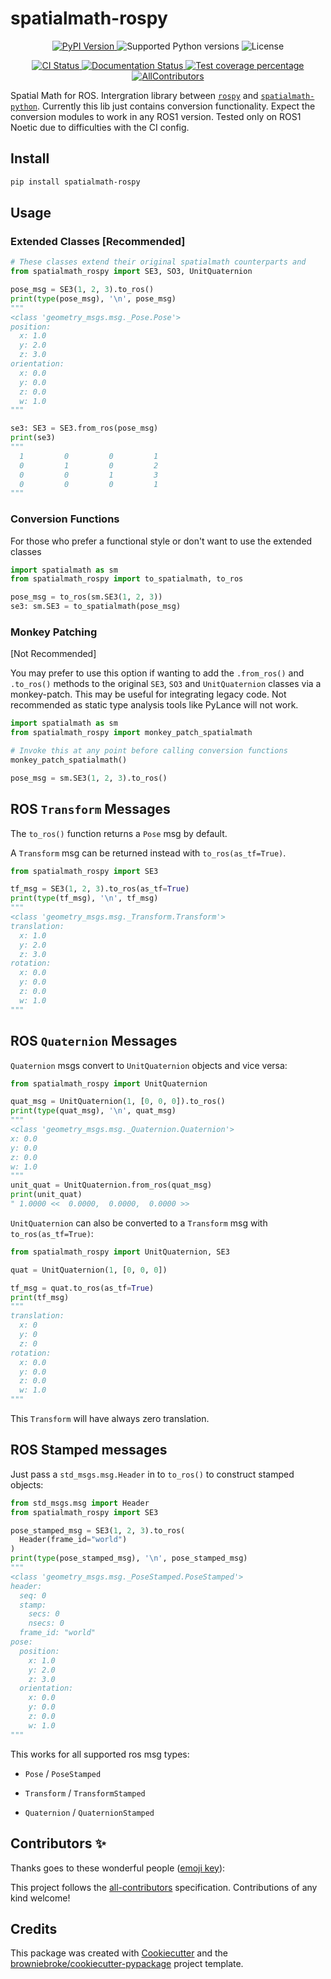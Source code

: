 # spatialmath-rospy
<!-- TODO: set up all the services needed for these badges -->
<p align="center">
  <a href="https://pypi.org/project/spatialmath-rospy/">
    <img src="https://img.shields.io/pypi/v/spatialmath-rospy.svg?logo=python&logoColor=fff&style=flat-square" alt="PyPI Version">
  </a>
  <img src="https://img.shields.io/pypi/pyversions/spatialmath-rospy.svg?style=flat-square&logo=python&amp;logoColor=fff" alt="Supported Python versions" />
  <img src="https://img.shields.io/pypi/l/spatialmath-rospy.svg?style=flat-square" alt="License" />
</p>
<p align="center">
  <a href="https://github.com/CallumJHays/spatialmath-rospy/actions?query=workflow%3ACI">
    <img src="https://img.shields.io/github/workflow/status/CallumJHays/spatialmath-rospy/CI/main?label=CI&logo=github&style=flat-square" alt="CI Status" >
  </a>
  <a href="https://spatialmath-rospy.readthedocs.io">
    <img src="https://img.shields.io/readthedocs/spatialmath-rospy.svg?logo=read-the-docs&logoColor=fff&style=flat-square" alt="Documentation Status">
  </a>
  <a href="https://codecov.io/gh/CallumJHays/spatialmath-rospy">
    <img src="https://img.shields.io/codecov/c/github/CallumJHays/spatialmath-rospy.svg?logo=codecov&logoColor=fff&style=flat-square" alt="Test coverage percentage">
  </a>
  <a href="#contributors">
    <img src="https://img.shields.io/badge/all_contributors-13-orange.svg?style=flat-square" alt="AllContributors">
  </a>
</p>

Spatial Math for ROS.
Intergration library between [`rospy`](http://wiki.ros.org/rospy) and [`spatialmath-python`](https://pypi.org/project/spatialmath-python/).
Currently this lib just contains conversion functionality.
Expect the conversion modules to work in any ROS1 version.
Tested only on ROS1 Noetic due to difficulties with the CI config.

## Install

```bash
pip install spatialmath-rospy
```

## Usage

### Extended Classes [Recommended]

```python
# These classes extend their original spatialmath counterparts and  
from spatialmath_rospy import SE3, SO3, UnitQuaternion

pose_msg = SE3(1, 2, 3).to_ros()
print(type(pose_msg), '\n', pose_msg)
"""
<class 'geometry_msgs.msg._Pose.Pose'> 
position: 
  x: 1.0
  y: 2.0
  z: 3.0
orientation: 
  x: 0.0
  y: 0.0
  z: 0.0
  w: 1.0
"""

se3: SE3 = SE3.from_ros(pose_msg)
print(se3)
"""
  1         0         0         1         
  0         1         0         2         
  0         0         1         3         
  0         0         0         1
"""
```

### Conversion Functions

For those who prefer a functional style or don't want to use the extended classes

```python
import spatialmath as sm
from spatialmath_rospy import to_spatialmath, to_ros

pose_msg = to_ros(sm.SE3(1, 2, 3))
se3: sm.SE3 = to_spatialmath(pose_msg)
```

### Monkey Patching

[Not Recommended]

You may prefer to use this option if wanting to add the `.from_ros()` and `.to_ros()` methods to the original `SE3`, `SO3` and `UnitQuaternion` classes via a monkey-patch. This may be useful for integrating legacy code. Not recommended as static type analysis tools like PyLance will not work.

```python
import spatialmath as sm
from spatialmath_rospy import monkey_patch_spatialmath

# Invoke this at any point before calling conversion functions
monkey_patch_spatialmath()

pose_msg = sm.SE3(1, 2, 3).to_ros()
```

## ROS `Transform` Messages

The `to_ros()` function returns a `Pose` msg by default.

A `Transform` msg can be returned instead with `to_ros(as_tf=True)`.

```python
from spatialmath_rospy import SE3

tf_msg = SE3(1, 2, 3).to_ros(as_tf=True)
print(type(tf_msg), '\n', tf_msg)
"""
<class 'geometry_msgs.msg._Transform.Transform'>
translation: 
  x: 1.0
  y: 2.0
  z: 3.0
rotation: 
  x: 0.0
  y: 0.0
  z: 0.0
  w: 1.0
"""
```

## ROS `Quaternion` Messages

`Quaternion` msgs convert to `UnitQuaternion` objects and vice versa:

```python
from spatialmath_rospy import UnitQuaternion

quat_msg = UnitQuaternion(1, [0, 0, 0]).to_ros()
print(type(quat_msg), '\n', quat_msg)
"""
<class 'geometry_msgs.msg._Quaternion.Quaternion'> 
x: 0.0
y: 0.0
z: 0.0
w: 1.0
"""
unit_quat = UnitQuaternion.from_ros(quat_msg)
print(unit_quat)
" 1.0000 <<  0.0000,  0.0000,  0.0000 >>
```

`UnitQuaternion` can also be converted to a `Transform` msg with `to_ros(as_tf=True)`:

```python
from spatialmath_rospy import UnitQuaternion, SE3

quat = UnitQuaternion(1, [0, 0, 0])

tf_msg = quat.to_ros(as_tf=True)
print(tf_msg)
"""
translation: 
  x: 0
  y: 0
  z: 0
rotation: 
  x: 0.0
  y: 0.0
  z: 0.0
  w: 1.0
"""
```

This `Transform` will have always zero translation.

## ROS Stamped messages

Just pass a `std_msgs.msg.Header` in to `to_ros()` to construct stamped objects:

```python
from std_msgs.msg import Header
from spatialmath_rospy import SE3

pose_stamped_msg = SE3(1, 2, 3).to_ros(
  Header(frame_id="world")
)
print(type(pose_stamped_msg), '\n', pose_stamped_msg)
"""
<class 'geometry_msgs.msg._PoseStamped.PoseStamped'> 
header: 
  seq: 0
  stamp: 
    secs: 0
    nsecs: 0
  frame_id: "world"
pose: 
  position: 
    x: 1.0
    y: 2.0
    z: 3.0
  orientation: 
    x: 0.0
    y: 0.0
    z: 0.0
    w: 1.0
"""
```

This works for all supported ros msg types:

- `Pose` / `PoseStamped`
  
- `Transform` / `TransformStamped`
  
- `Quaternion` / `QuaternionStamped`


## Contributors ✨

Thanks goes to these wonderful people ([emoji key](https://allcontributors.org/docs/en/emoji-key)):

<!-- ALL-CONTRIBUTORS-LIST:START - Do not remove or modify this section -->
<!-- prettier-ignore-start -->
<!-- markdownlint-disable -->
<!-- markdownlint-enable -->
<!-- prettier-ignore-end -->

<!-- ALL-CONTRIBUTORS-LIST:END -->

This project follows the [all-contributors](https://github.com/all-contributors/all-contributors) specification. Contributions of any kind welcome!

## Credits

This package was created with
[Cookiecutter](https://github.com/audreyr/cookiecutter) and the
[browniebroke/cookiecutter-pypackage](https://github.com/browniebroke/cookiecutter-pypackage)
project template.
